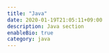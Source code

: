 ```yaml
---
title: "Java"
date: 2020-01-19T21:05:11+09:00
description: Java section
enableBio: true
category: java
---
```

